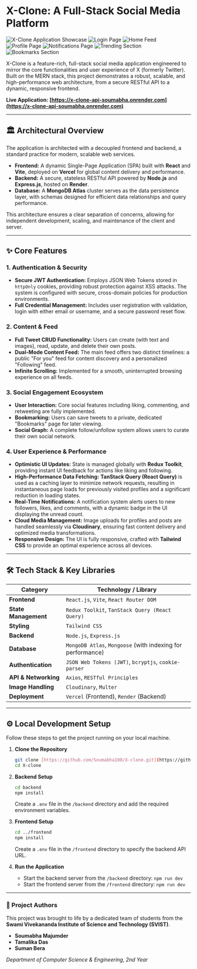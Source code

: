 # X-Clone: A Full-Stack Social Media Platform

![X-Clone Application Showcase](assets/Project%20X-Clone%20Final%20Video.gif)
![Login Page](assets/Pic%201.png)
![Home Feed](assets/Pic%202.png)
![Profile Page](assets/Pic%203.png)
![Notifications Page](assets/Pic%204.png)
![Trending Section](assets/Pic%205.png)
![Bookmarks Section](assets/Pic%206.png)

X-Clone is a feature-rich, full-stack social media application engineered to mirror the core functionalities and user experience of X (formerly Twitter). Built on the MERN stack, this project demonstrates a robust, scalable, and high-performance web architecture, from a secure RESTful API to a dynamic, responsive frontend.

**Live Application:** **[https://x-clone-api-soumabha.onrender.com](https://x-clone-api-soumabha.onrender.com)**

---

## 🏛️ Architectural Overview

The application is architected with a decoupled frontend and backend, a standard practice for modern, scalable web services.

- **Frontend:** A dynamic Single-Page Application (SPA) built with **React** and **Vite**, deployed on **Vercel** for global content delivery and performance.
- **Backend:** A secure, stateless RESTful API powered by **Node.js** and **Express.js**, hosted on **Render**.
- **Database:** A **MongoDB Atlas** cluster serves as the data persistence layer, with schemas designed for efficient data relationships and query performance.

This architecture ensures a clear separation of concerns, allowing for independent development, scaling, and maintenance of the client and server.

---

## ✨ Core Features

### 1. Authentication & Security

- **Secure JWT Authentication:** Employs JSON Web Tokens stored in `httpOnly` cookies, providing robust protection against XSS attacks. The system is configured with secure, cross-domain policies for production environments.
- **Full Credential Management:** Includes user registration with validation, login with either email or username, and a secure password reset flow.

### 2. Content & Feed

- **Full Tweet CRUD Functionality:** Users can create (with text and images), read, update, and delete their own posts.
- **Dual-Mode Content Feed:** The main feed offers two distinct timelines: a public "For you" feed for content discovery and a personalized "Following" feed.
- **Infinite Scrolling:** Implemented for a smooth, uninterrupted browsing experience on all feeds.

### 3. Social Engagement Ecosystem

- **User Interaction:** Core social features including liking, commenting, and retweeting are fully implemented.
- **Bookmarking:** Users can save tweets to a private, dedicated "Bookmarks" page for later viewing.
- **Social Graph:** A complete follow/unfollow system allows users to curate their own social network.

### 4. User Experience & Performance

- **Optimistic UI Updates:** State is managed globally with **Redux Toolkit**, providing instant UI feedback for actions like liking and following.
- **High-Performance Data Fetching:** **TanStack Query (React Query)** is used as a caching layer to minimize network requests, resulting in instantaneous page loads for previously visited profiles and a significant reduction in loading states.
- **Real-Time Notifications:** A notification system alerts users to new followers, likes, and comments, with a dynamic badge in the UI displaying the unread count.
- **Cloud Media Management:** Image uploads for profiles and posts are handled seamlessly via **Cloudinary**, ensuring fast content delivery and optimized media transformations.
- **Responsive Design:** The UI is fully responsive, crafted with **Tailwind CSS** to provide an optimal experience across all devices.

---

## 🛠️ Tech Stack & Key Libraries

| Category             | Technology / Library                                        |
| -------------------- | ----------------------------------------------------------- |
| **Frontend**         | `React.js`, `Vite`, `React Router DOM`                      |
| **State Management** | `Redux Toolkit`, `TanStack Query (React Query)`             |
| **Styling**          | `Tailwind CSS`                                              |
| **Backend**          | `Node.js`, `Express.js`                                     |
| **Database**         | `MongoDB Atlas`, `Mongoose` (with indexing for performance) |
| **Authentication**   | `JSON Web Tokens (JWT)`, `bcryptjs`, `cookie-parser`        |
| **API & Networking** | `Axios`, `RESTful Principles`                               |
| **Image Handling**   | `Cloudinary`, `Multer`                                      |
| **Deployment**       | `Vercel` (Frontend), `Render` (Backend)                     |

---

## ⚙️ Local Development Setup

Follow these steps to get the project running on your local machine.

1.  **Clone the Repository**
    ```bash
    git clone [https://github.com/Soumabha100/X-clone.git](https://github.com/Soumabha100/X-clone.git)
    cd X-clone
    ```
2.  **Backend Setup**

    ```bash
    cd backend
    npm install
    ```

    Create a `.env` file in the `/backend` directory and add the required environment variables.

3.  **Frontend Setup**

    ```bash
    cd ../frontend
    npm install
    ```

    Create a `.env` file in the `/frontend` directory to specify the backend API URL.

4.  **Run the Application**
    - Start the backend server from the `/backend` directory: `npm run dev`
    - Start the frontend server from the `/frontend` directory: `npm run dev`

---

### 👥 Project Authors

This project was brought to life by a dedicated team of students from the **Swami Vivekananda Institute of Science and Technology (SVIST)**.

- **Soumabha Majumder**
- **Tamalika Das**
- **Suman Bera**

_Department of Computer Science & Engineering, 2nd Year_
